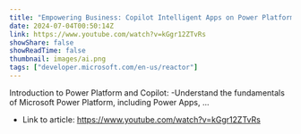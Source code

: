 ```yaml
---
title: "Empowering Business: Copilot Intelligent Apps on Power Platform | #MVPConnect"
date: 2024-07-04T00:50:14Z
link: https://www.youtube.com/watch?v=kGgr12ZTvRs
showShare: false
showReadTime: false
thumbnail: images/ai.png
tags: ["developer.microsoft.com/en-us/reactor"]
---
```

Introduction to Power Platform and Copilot: -Understand the fundamentals of Microsoft Power Platform, including Power Apps, ...

- Link to article: https://www.youtube.com/watch?v=kGgr12ZTvRs